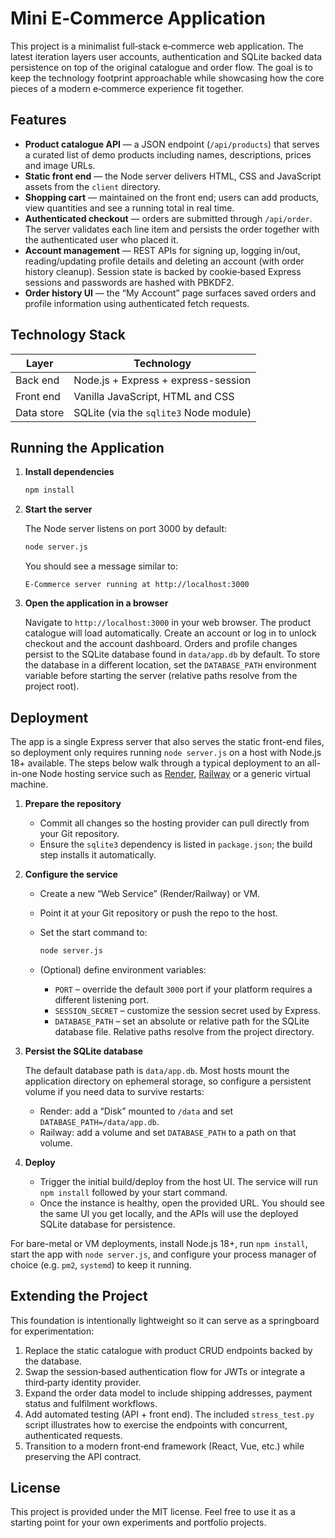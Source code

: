 # Mini E‑Commerce Application

This project is a minimalist full‑stack e‑commerce web application.  The
latest iteration layers user accounts, authentication and SQLite backed
data persistence on top of the original catalogue and order flow.  The
goal is to keep the technology footprint approachable while showcasing
how the core pieces of a modern e‑commerce experience fit together.

## Features

* **Product catalogue API** — a JSON endpoint (`/api/products`) that
  serves a curated list of demo products including names, descriptions,
  prices and image URLs.
* **Static front end** — the Node server delivers HTML, CSS and
  JavaScript assets from the `client` directory.
* **Shopping cart** — maintained on the front end; users can add
  products, view quantities and see a running total in real time.
* **Authenticated checkout** — orders are submitted through
  `/api/order`.  The server validates each line item and persists the
  order together with the authenticated user who placed it.
* **Account management** — REST APIs for signing up, logging in/out,
  reading/updating profile details and deleting an account (with order
  history cleanup).  Session state is backed by cookie‑based Express
  sessions and passwords are hashed with PBKDF2.
* **Order history UI** — the “My Account” page surfaces saved orders and
  profile information using authenticated fetch requests.

## Technology Stack

| Layer       | Technology                             |
| ----------- | -------------------------------------- |
| Back end    | Node.js + Express + express-session     |
| Front end   | Vanilla JavaScript, HTML and CSS        |
| Data store  | SQLite (via the `sqlite3` Node module)  |

## Running the Application

1. **Install dependencies**

   ```bash
   npm install
   ```

2. **Start the server**

   The Node server listens on port 3000 by default:

   ```bash
   node server.js
   ```

   You should see a message similar to:

   ```
   E‑Commerce server running at http://localhost:3000
   ```

3. **Open the application in a browser**

   Navigate to `http://localhost:3000` in your web browser.  The product
   catalogue will load automatically.  Create an account or log in to
   unlock checkout and the account dashboard.  Orders and profile
   changes persist to the SQLite database found in `data/app.db` by default.
   To store the database in a different location, set the `DATABASE_PATH`
   environment variable before starting the server (relative paths resolve from
   the project root).

## Deployment

The app is a single Express server that also serves the static front-end
files, so deployment only requires running `node server.js` on a host with
Node.js 18+ available. The steps below walk through a typical deployment to
an all-in-one Node hosting service such as [Render](https://render.com),
[Railway](https://railway.app) or a generic virtual machine.

1. **Prepare the repository**

   * Commit all changes so the hosting provider can pull directly from your
     Git repository.
   * Ensure the `sqlite3` dependency is listed in `package.json`; the build
     step installs it automatically.

2. **Configure the service**

   * Create a new “Web Service” (Render/Railway) or VM.
   * Point it at your Git repository or push the repo to the host.
   * Set the start command to:

     ```bash
     node server.js
     ```

   * (Optional) define environment variables:
     * `PORT` – override the default `3000` port if your platform requires a
       different listening port.
     * `SESSION_SECRET` – customize the session secret used by Express.
     * `DATABASE_PATH` – set an absolute or relative path for the SQLite
       database file. Relative paths resolve from the project directory.

3. **Persist the SQLite database**

   The default database path is `data/app.db`. Most hosts mount the
   application directory on ephemeral storage, so configure a persistent
   volume if you need data to survive restarts:

   * Render: add a “Disk” mounted to `/data` and set `DATABASE_PATH=/data/app.db`.
   * Railway: add a volume and set `DATABASE_PATH` to a path on that volume.

4. **Deploy**

   * Trigger the initial build/deploy from the host UI. The service will run
     `npm install` followed by your start command.
   * Once the instance is healthy, open the provided URL. You should see the
     same UI you get locally, and the APIs will use the deployed SQLite
     database for persistence.

For bare-metal or VM deployments, install Node.js 18+, run `npm install`,
start the app with `node server.js`, and configure your process manager of
choice (e.g. `pm2`, `systemd`) to keep it running.

## Extending the Project

This foundation is intentionally lightweight so it can serve as a
springboard for experimentation:

1. Replace the static catalogue with product CRUD endpoints backed by
   the database.
2. Swap the session‑based authentication flow for JWTs or integrate a
   third‑party identity provider.
3. Expand the order data model to include shipping addresses, payment
   status and fulfilment workflows.
4. Add automated testing (API + front end).  The included
   `stress_test.py` script illustrates how to exercise the endpoints with
   concurrent, authenticated requests.
5. Transition to a modern front‑end framework (React, Vue, etc.) while
   preserving the API contract.

## License

This project is provided under the MIT license.  Feel free to use it
as a starting point for your own experiments and portfolio projects.
